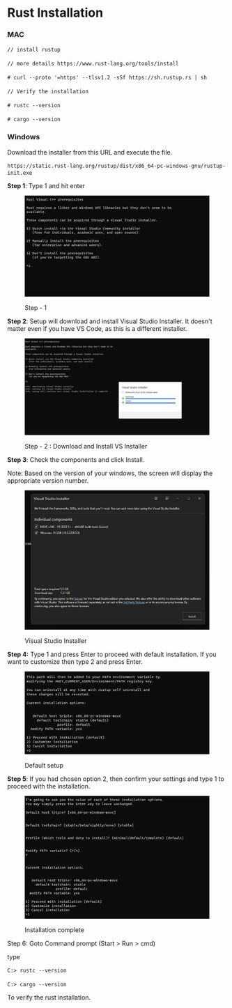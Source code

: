 # Rust Installation

### MAC

```
// install rustup 

// more details https://www.rust-lang.org/tools/install

# curl --proto '=https' --tlsv1.2 -sSf https://sh.rustup.rs | sh

// Verify the installation

# rustc --version

# cargo --version
```

### Windows

Download the installer from this URL and execute the file.

```
https://static.rust-lang.org/rustup/dist/x86_64-pc-windows-gnu/rustup-init.exe
```

**Step 1**: Type 1 and hit enter

<figure><img src=".gitbook/assets/rust_01.png" alt=""><figcaption><p>Step - 1</p></figcaption></figure>

**Step 2**: Setup will download and install Visual Studio Installer. It doesn't matter even if you have VS Code, as this is a different installer.&#x20;

<figure><img src=".gitbook/assets/rust_02.png" alt=""><figcaption><p>Step - 2 : Download and Install VS Installer</p></figcaption></figure>

**Step 3**: Check the components and click Install.

Note: Based on the version of your windows, the screen will display the appropriate version number.

<figure><img src=".gitbook/assets/rust_03.png" alt=""><figcaption><p>Visual Studio Installer</p></figcaption></figure>

**Step 4:** Type 1 and press Enter to proceed with default installation. If you want to customize then type 2 and press Enter.

<figure><img src=".gitbook/assets/rust_04.png" alt=""><figcaption><p>Default setup</p></figcaption></figure>

**Step 5**: If you had chosen option 2, then confirm your settings and type 1 to proceed with the installation.

<figure><img src=".gitbook/assets/rust_05.png" alt=""><figcaption><p>Installation complete</p></figcaption></figure>

Step 6: Goto Command prompt (Start > Run > cmd)

type&#x20;

```
C:> rustc --version

C:> cargo --version
```

To verify the rust installation.

